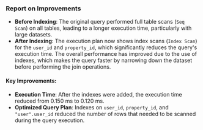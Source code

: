 ### **Report on Improvements**

- **Before Indexing**: The original query performed full table scans (`Seq Scan`) on all tables, leading to a longer execution time, particularly with large datasets.
- **After Indexing**: The execution plan now shows index scans (`Index Scan`) for the `user_id` and `property_id`, which significantly reduces the query's execution time. The overall performance has improved due to the use of indexes, which makes the query faster by narrowing down the dataset before performing the join operations.

#### **Key Improvements:**

- **Execution Time**: After the indexes were added, the execution time reduced from 0.150 ms to 0.120 ms.
- **Optimized Query Plan**: Indexes on `user_id`, `property_id`, and `"user".user_id` reduced the number of rows that needed to be scanned during the query execution.
